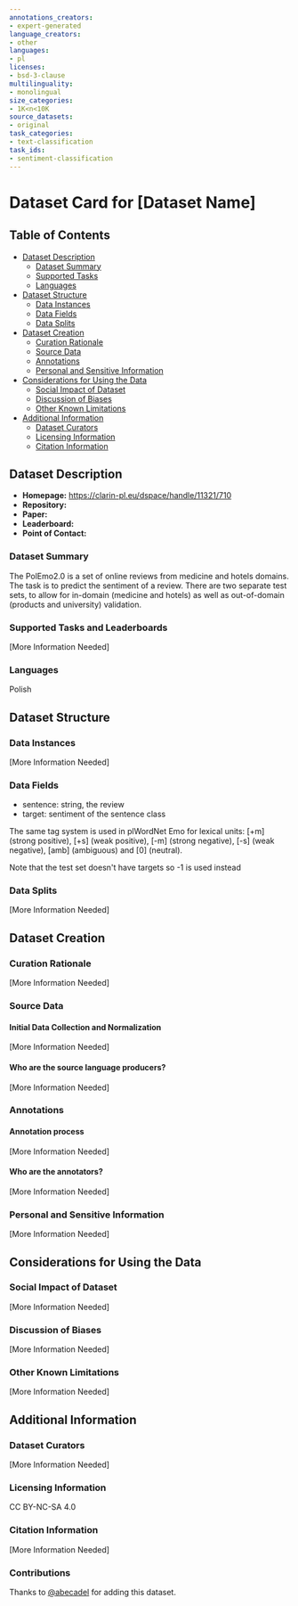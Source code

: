 ```yaml
---
annotations_creators:
- expert-generated
language_creators:
- other
languages:
- pl
licenses:
- bsd-3-clause
multilinguality:
- monolingual
size_categories:
- 1K<n<10K
source_datasets:
- original
task_categories:
- text-classification
task_ids:
- sentiment-classification
---
```


# Dataset Card for [Dataset Name]

## Table of Contents
- [Dataset Description](#dataset-description)
  - [Dataset Summary](#dataset-summary)
  - [Supported Tasks](#supported-tasks-and-leaderboards)
  - [Languages](#languages)
- [Dataset Structure](#dataset-structure)
  - [Data Instances](#data-instances)
  - [Data Fields](#data-instances)
  - [Data Splits](#data-instances)
- [Dataset Creation](#dataset-creation)
  - [Curation Rationale](#curation-rationale)
  - [Source Data](#source-data)
  - [Annotations](#annotations)
  - [Personal and Sensitive Information](#personal-and-sensitive-information)
- [Considerations for Using the Data](#considerations-for-using-the-data)
  - [Social Impact of Dataset](#social-impact-of-dataset)
  - [Discussion of Biases](#discussion-of-biases)
  - [Other Known Limitations](#other-known-limitations)
- [Additional Information](#additional-information)
  - [Dataset Curators](#dataset-curators)
  - [Licensing Information](#licensing-information)
  - [Citation Information](#citation-information)

## Dataset Description

- **Homepage:**
  https://clarin-pl.eu/dspace/handle/11321/710
- **Repository:**
- **Paper:**
- **Leaderboard:**
- **Point of Contact:**

### Dataset Summary

The PolEmo2.0 is a set of online reviews from medicine and hotels domains. The task is to predict the sentiment of a review. There are two separate test sets, to allow for in-domain (medicine and hotels) as well as out-of-domain (products and university) validation.

### Supported Tasks and Leaderboards

[More Information Needed]

### Languages

Polish

## Dataset Structure

### Data Instances

[More Information Needed]

### Data Fields

- sentence: string, the review
- target: sentiment of the sentence class

The same tag system is used in plWordNet Emo for lexical units: [+m] (strong positive), [+s] (weak positive), [-m] (strong negative), [-s] (weak negative), [amb] (ambiguous) and [0] (neutral).

Note that the test set doesn't have targets so -1 is used instead

### Data Splits

[More Information Needed]

## Dataset Creation

### Curation Rationale

[More Information Needed]

### Source Data

#### Initial Data Collection and Normalization

[More Information Needed]

#### Who are the source language producers?

[More Information Needed]

### Annotations

#### Annotation process

[More Information Needed]

#### Who are the annotators?

[More Information Needed]

### Personal and Sensitive Information

[More Information Needed]

## Considerations for Using the Data

### Social Impact of Dataset

[More Information Needed]

### Discussion of Biases

[More Information Needed]

### Other Known Limitations

[More Information Needed]

## Additional Information

### Dataset Curators

[More Information Needed]

### Licensing Information

CC BY-NC-SA 4.0

### Citation Information

[More Information Needed]

### Contributions

Thanks to [@abecadel](https://github.com/abecadel) for adding this dataset.